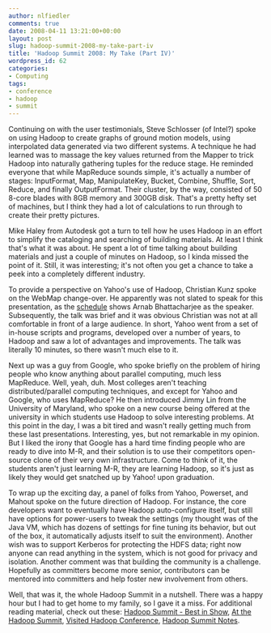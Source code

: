 ```yaml
---
author: nlfiedler
comments: true
date: 2008-04-11 13:21:00+00:00
layout: post
slug: hadoop-summit-2008-my-take-part-iv
title: 'Hadoop Summit 2008: My Take (Part IV)'
wordpress_id: 62
categories:
- Computing
tags:
- conference
- hadoop
- summit
---
```


Continuing on with the user testimonials, Steve Schlosser (of Intel?) spoke on using Hadoop to create graphs of ground motion models, using interpolated data generated via two different systems. A technique he had learned was to massage the key values returned from the Mapper to trick Hadoop into naturally gathering tuples for the reduce stage. He reminded everyone that while MapReduce sounds simple, it's actually a number of stages: InputFormat, Map, ManipulateKey, Bucket, Combine, Shuffle, Sort, Reduce, and finally OutputFormat. Their cluster, by the way, consisted of 50 8-core blades with 8GB memory and 300GB disk. That's a pretty hefty set of machines, but I think they had a lot of calculations to run through to create their pretty pictures.  
  
Mike Haley from Autodesk got a turn to tell how he uses Hadoop in an effort to simplify the cataloging and searching of building materials. At least I think that's what it was about. He spent a lot of time talking about building materials and just a couple of minutes on Hadoop, so I kinda missed the point of it. Still, it was interesting; it's not often you get a chance to take a peek into a completely different industry.  
  
To provide a perspective on Yahoo's use of Hadoop, Christian Kunz spoke on the WebMap change-over. He apparently was not slated to speak for this presentation, as the [schedule](http://developer.yahoo.com/hadoop/summit/) shows Arnab Bhattacharjee as the speaker. Subsequently, the talk was brief and it was obvious Christian was not at all comfortable in front of a large audience. In short, Yahoo went from a set of in-house scripts and programs, developed over a number of years, to Hadoop and saw a lot of advantages and improvements. The talk was literally 10 minutes, so there wasn't much else to it.  
  
Next up was a guy from Google, who spoke briefly on the problem of hiring people who know anything about parallel computing, much less MapReduce. Well, yeah, duh. Most colleges aren't teaching distributed/parallel computing techniques, and except for Yahoo and Google, who uses MapReduce? He then introduced Jimmy Lin from the University of Maryland, who spoke on a new course being offered at the university in which students use Hadoop to solve interesting problems. At this point in the day, I was a bit tired and wasn't really getting much from these last presentations. Interesting, yes, but not remarkable in my opinion. But I liked the irony that Google has a hard time finding people who are ready to dive into M-R, and their solution is to use their competitors open-source clone of their very own infrastructure. Come to think of it, the students aren't just learning M-R, they are learning Hadoop, so it's just as likely they would get snatched up by Yahoo! upon graduation.  
  
To wrap up the exciting day, a panel of folks from Yahoo, Powerset, and Mahout spoke on the future direction of Hadoop. For instance, the core developers want to eventually have Hadoop auto-configure itself, but still have options for power-users to tweak the settings (my thought was of the Java VM, which has dozens of settings for fine tuning its behavior, but out of the box, it automatically adjusts itself to suit the environment). Another wish was to support Kerberos for protecting the HDFS data; right now anyone can read anything in the system, which is not good for privacy and isolation. Another comment was that building the community is a challenge. Hopefully as committers become more senior, contributors can be mentored into committers and help foster new involvement from others.  
  
Well, that was it, the whole Hadoop Summit in a nutshell. There was a happy hour but I had to get home to my family, so I gave it a miss. For additional reading material, check out these: [Hadoop Summit - Best in Show](http://blog.blist.com/index.php/2008/03/26/hadoop-summit-best-in-show/), [At the Hadoop Summit](http://www.csdhead.cs.cmu.edu/blog/2008/03/26/at-the-hadoop-summit/), [Visited Hadoop Conference](http://mikaelronstrom.blogspot.com/2008/03/visited-hadoop-conference.html), [Hadoop Summit Notes](http://parand.com/say/index.php/2008/03/25/hadoop-summit-notes/).
